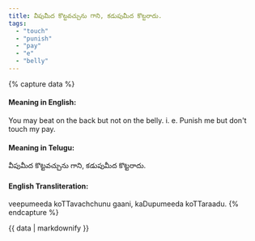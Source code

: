 ```yaml
---
title: వీపుమీద కొట్టవచ్చును గాని, కడుపుమీద కొట్టరాదు.
tags:
  - "touch"
  - "punish"
  - "pay"
  - "e"
  - "belly"
---
```


{% capture data %}
#### Meaning in English:
You may beat on the back but not on the belly.
i. e. Punish me but don't touch my pay.

#### Meaning in Telugu:
వీపుమీద కొట్టవచ్చును గాని, కడుపుమీద కొట్టరాదు.

#### English Transliteration:
veepumeeda koTTavachchunu gaani, kaDupumeeda koTTaraadu.
{% endcapture %}

{{ data | markdownify }}

